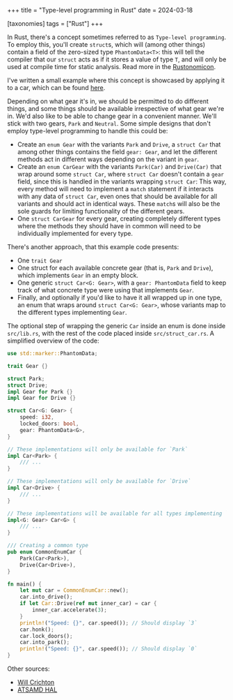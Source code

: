 +++
title = "Type-level programming in Rust"
date = 2024-03-18

[taxonomies]
tags = ["Rust"]
+++

In Rust, there's a concept sometimes referred to as `Type-level programming`. To employ this, you'll create `struct`s, which will (among other things) contain a field of the zero-sized type `PhantomData<T>`: this will tell the compiler that our `struct` acts as if it stores a value of type `T`, and will only be used at compile time for static analysis. Read more in the [Rustonomicon](https://doc.rust-lang.org/nomicon/phantom-data.html).

I've written a small example where this concept is showcased by applying it to a car, which can be found [here](https://github.com/vcrn/type_level_example).
<!-- more -->

Depending on what gear it's in, we should be permitted to do different things, and some things should be available irrespective of what gear we're in. We'd also like to be able to change gear in a convenient manner. We'll stick with two gears, `Park` and `Neutral`. Some simple designs that don't employ type-level programming to handle this could be:
* Create an `enum Gear` with the variants `Park` and `Drive`, a `struct Car` that among other things contains the field `gear: Gear`, and let the different methods act in different ways depending on the variant in `gear`.
* Create an `enum CarGear` with the variants `Park(Car)` and `Drive(Car)` that wrap around some `struct Car`, where `struct Car` doesn't contain a `gear` field, since this is handled in the variants wrapping `struct Car`: This way, every method will need to implement a `match` statement if it interacts with any data of `struct Car`, even ones that should be available for all variants and should act in identical ways. These `match`s will also be the sole guards for limiting functionality of the different gears.
* One `struct CarGear` for every gear, creating completely different types where the methods they should have in common will need to be individually implemented for every type.

There's another approach, that this example code presents:
* One `trait Gear`
* One struct for each available concrete gear (that is, `Park` and `Drive`), which implements `Gear` in an empty block.
* One generic `struct Car<G: Gear>`, with a `gear: PhantomData` field to keep track of what concrete type were using that implements `Gear`.
* Finally, and optionally if you'd like to have it all wrapped up in one type, an enum that wraps around `struct Car<G: Gear>`, whose variants map to the different types implementing `Gear`.

The optional step of wrapping the generic `Car` inside an enum is done inside `src/lib.rs`, with the rest of the code placed inside `src/struct_car.rs`. A simplified overview of the code:

```rust
use std::marker::PhantomData;

trait Gear {}

struct Park;
struct Drive;
impl Gear for Park {}
impl Gear for Drive {}

struct Car<G: Gear> {
    speed: i32,
    locked_doors: bool,
    gear: PhantomData<G>,
}

// These implementations will only be available for `Park`
impl Car<Park> {
    /// ...
}

// These implementations will only be available for `Drive`
impl Car<Drive> {
    /// ...
}

// These implementations will be available for all types implementing `Gear`
impl<G: Gear> Car<G> { 
    /// ...
}

/// Creating a common type
pub enum CommonEnumCar {
    Park(Car<Park>),
    Drive(Car<Drive>),
}

fn main() {
    let mut car = CommonEnumCar::new();
    car.into_drive();
    if let Car::Drive(ref mut inner_car) = car {
        inner_car.accelerate(3);
    }
    println!("Speed: {}", car.speed()); // Should display `3`
    car.honk();
    car.lock_doors();
    car.into_park();
    println!("Speed: {}", car.speed()); // Should display `0`
}
```

Other sources:
* [Will Crichton](https://willcrichton.net/notes/type-level-programming/)
* [ATSAMD HAL](https://docs.rs/atsamd-hal/latest/atsamd_hal/typelevel/index.html)
